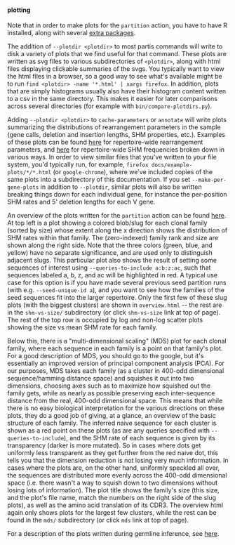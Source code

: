 #### plotting

Note that in order to make plots for the `partition` action, you have to have R installed, along with several [extra packages](install.md#plotting).

The addition of `--plotdir <plotdir>` to most partis commands will write to disk a variety of plots that we find useful for that command.
These plots are written as svg files to various subdirectories of `<plotdir>`, along with html files displaying clickable summaries of the svgs.
You typically want to view the html files in a browser, so a good way to see what's available might be to run `find <plotdir> -name '*.html' | xargs firefox`.
In addition, plots that are simply histograms usually also have their histogram content written to a csv in the same directory.
This makes it easier for later comparisons across several directories (for example with `bin/compare-plotdirs.py`).

Adding `--plotdir <plotdir>` to `cache-parameters` or `annotate` will write plots summarizing the distributions of rearrangement parameters in the sample (gene calls, deletion and insertion lengths, SHM properties, etc.).
Examples of these plots can be found [here](http://psathyrella.github.io/partis/example-plots/hmm/overall.html) for repertoire-wide rearrangement parameters, and [here](http://psathyrella.github.io/partis/example-plots/hmm/mute-freqs/overall.html) for repertoire-wide SHM frequencies broken down in various ways.
In order to view similar files that you've written to your file system, you'd typically run, for example, `firefox docs/example-plots/*/*.html` (or `google-chrome`), where we've included copies of the same plots into a subdirectory of this documentation.
If you set `--make-per-gene-plots` in addition to `--plotdir`, similar plots will also be written breaking things down for each individual gene, for instance the per-position SHM rates and 5' deletion lengths for each V gene.

An overview of the plots written for the `partition` action can be found [here](http://psathyrella.github.io/partis/example-plots/partitions/overview.html).
At top left is a plot showing a colored blob/slug for each clonal family (sorted by size) whose extent along the x direction shows the distribution of SHM rates within that family.
The (zero-indexed) family rank and size are shown along the right side.
Note that the three colors (green, blue, and yellow) have no separate significance, and are used only to distinguish adjacent slugs.
This particular plot also shows the result of setting some sequences of interest using `--queries-to-include a:b:z:ac`, such that sequences labeled a, b, z, and ac will be highlighted in red.
A typical use case for this option is if you have made several previous seed partition runs (with e.g. `--seed-unique-id a`), and you want to see how the families of the seed sequences fit into the larger repertoire.
Only the first few of these slug plots (with the biggest clusters) are shown in `overview.html` -- the rest are in the `shm-vs-size/` subdirectory (or click `shm-vs-size` link at top of page).
The rest of the top row is occupied by log and non-log scatter plots showing the size vs mean SHM rate for each family.

Below this, there is a "multi-dimensional scaling" (MDS) plot for each clonal family, where each sequence in each family is a point on that family's plot.
For a good description of MDS, you should go to the google, but it's essentially an improved version of principal component analysis (PCA).
For our purposes, MDS takes each family (as a cluster in 400-odd dimensional sequence/hamming distance space) and squishes it out into two dimensions, choosing axes such as to maximize how squished out the family gets, while as nearly as possible preserving each inter-sequence distance from the real, 400-odd dimensional space.
This means that while there is no easy biological interpretation for the various directions on these plots, they do a good job of giving, at a glance, an overview of the basic structure of each family.
The inferred naive sequence for each cluster is shown as a red point on these plots (as are any queries specified with `--queries-to-include`), and the SHM rate of each sequence is given by its transparency (darker is more mutated).
So in cases where dots get uniformly less transparent as they get further from the red naive dot, this tells you that the dimension reduction is not losing very much information.
In cases where the plots are, on the other hand, uniformly speckled all over, the sequences are distributed more evenly across the 400-odd dimensional space (i.e. there wasn't a way to squish down to two dimensions without losing lots of information).
The plot title shows the family's size (this size, and the plot's file name, match the numbers on the right side of the slug plots), as well as the amino acid translation of its CDR3.
The overview html again only shows plots for the largest few clusters, while the rest can be found in the `mds/` subdirectory (or click `mds` link at top of page).

For a description of the plots written during germline inference, see [here](germline-inference.md).
